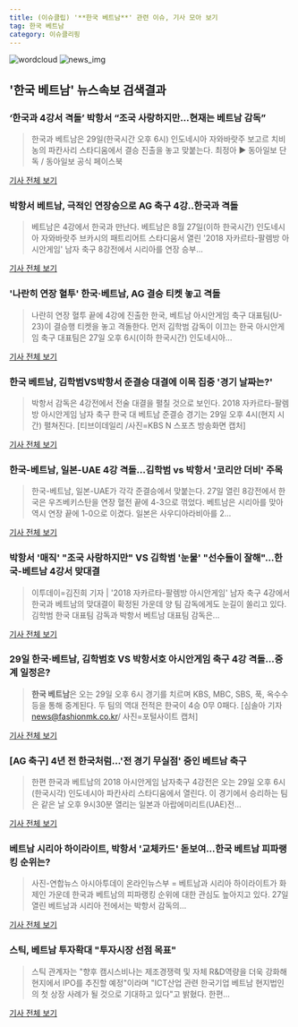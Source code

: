 ```yaml
---
title: (이슈클립) '**한국 베트남**' 관련 이슈, 기사 모아 보기
tag: 한국 베트남
category: 이슈클리핑
---
```

![wordcloud](https://s3.ap-northeast-2.amazonaws.com/lyrics101-wordcloud/2018-08-28-1535412167.png)
![news_img](https://user-images.githubusercontent.com/42597476/44507050-1206f400-a6e4-11e8-8d98-7ffbfebb353f.png)
## **'**한국 베트남**'** 뉴스속보 검색결과
### ‘한국과 4강서 격돌’ 박항서 “조국 사랑하지만…현재는 베트남 감독”

>한국과 베트남은 29일(한국시간 오후 6시) 인도네시아 자와바랏주 보고르 치비농의 파칸사리 스타디움에서 결승 진출을 놓고 맞붙는다. 최정아 ▶ 동아일보 단독 / 동아일보 공식 페이스북

<a href="http://news.donga.com/3/all/20180828/91707007/2" target="_blank">기사 전체 보기</a>

### 박항서 베트남, 극적인 연장승으로 AG 축구 4강..한국과 격돌

>베트남은 4강에서 한국과 만난다. 베트남은 8월 27일(이하 한국시간) 인도네시아 자와바랏주 브카시의 패트리어트 스타디움서 열린 '2018 자카르타-팔렘방 아시안게임' 남자 축구 8강전에서 시리아를 연장 승부...

<a href="http://www.newsen.com/news_view.php?uid=201808280802020640" target="_blank">기사 전체 보기</a>

### '나란히 연장 혈투' 한국·베트남, AG 결승 티켓 놓고 격돌

>나란히 연장 혈투 끝에 4강에 진출한 한국, 베트남 아시안게임 축구 대표팀(U-23)이 결승행 티켓을 놓고 격돌한다.  먼저 김학범 감독이 이끄는 한국 아시안게임 축구 대표팀은 27일 오후 6시(이하 한국시간) 인도네시아...

<a href="http://www.mbcsportsplus.com/news/?mode=view&cate=29&b_idx=99884575.000" target="_blank">기사 전체 보기</a>

### **한국 베트남**, 김학범VS박항서 준결승 대결에 이목 집중 '경기 날짜는?'

>박항서 감독은 4강전에서 전술 대결을 펼칠 것으로 보인다. 2018 자카르타-팔렘방 아시안게임 남자 축구 한국 대 베트남 준결승 경기는 29일 오후 4시(현지 시간) 펼쳐진다. [티브이데일리 /사진=KBS N 스포츠 방송화면 캡처]

<a href="http://tvdaily.asiae.co.kr/read.php3?aid=15354094401388786002" target="_blank">기사 전체 보기</a>

### 한국-베트남, 일본-UAE 4강 격돌…김학범 vs 박항서 '코리안 더비' 주목

>한국-베트남, 일본-UAE가 각각 준결승에서 맞붙는다. 27일 열린 8강전에서 한국은 우즈베키스탄을 연장 혈전 끝에 4-3으로 꺾었다. 베트남은 시리아를 맞아 역시 연장 끝에 1-0으로 이겼다.   일본은 사우디아라비아를 2...

<a href="http://www.mediapen.com/news/view/378817" target="_blank">기사 전체 보기</a>

### 박항서 '매직' "조국 사랑하지만" VS 김학범 '눈물' "선수들이 잘해"…한국-베트남 4강서 맞대결

>이투데이=김진희 기자 | '2018 자카르타-팔렘방 아시안게임' 남자 축구 4강에서 한국과 베트남의 맞대결이 확정된 가운데 양 팀 감독에게도 눈길이 쏠리고 있다. 김학범 한국 대표팀 감독과 박항서 베트남 대표팀 감독은...

<a href="http://www.etoday.co.kr/news/section/newsview.php?idxno=1656690" target="_blank">기사 전체 보기</a>

### 29일 한국·베트남, 김학범호 VS 박항서호 아시안게임 축구 4강 격돌…중계 일정은?

>**한국 베트남**은 오는 29일 오후 6시 경기를 치르며 KBS, MBC, SBS, 푹, 옥수수 등을 통해 중계된다. 두 팀의 역대 전적은 한국이 4승 0무 0패다. [심솔아 기자 news@fashionmk.co.kr/ 사진=포털사이트 캡처]

<a href="http://chicnews.mk.co.kr/article.php?aid=1535409383208425018" target="_blank">기사 전체 보기</a>

### [AG 축구] 4년 전 한국처럼…'전 경기 무실점' 중인 베트남 축구

>한편 한국과 베트남의 2018 아시안게임 남자축구 4강전은 오는 29일 오후 6시(한국시각) 인도네시아 파칸사리 스타디움에서 열린다. 이 경기에서 승리하는 팀은 같은 날 오후 9시30분 열리는 일본과 아랍에미리트(UAE)전...

<a href="http://sports.hankooki.com/lpage/soccer/201808/sp2018082807002498040.htm" target="_blank">기사 전체 보기</a>

### 베트남 시리아 하이라이트, 박항서 '교체카드' 돋보여…**한국 베트남** 피파랭킹 순위는?

>사진-연합뉴스 아시아투데이 온라인뉴스부 = 베트남과 시리아 하이라이트가 화제인 가운데 한국과 베트남의 피파랭킹 순위에 대한 관심도 높아지고 있다. 27일 열린 베트남과 시리아 전에서는 박항서 감독의...

<a href="http://www.asiatoday.co.kr/view.php?key=20180828000746549" target="_blank">기사 전체 보기</a>

### 스틱, 베트남 투자확대 "투자시장 선점 목표"

>스틱 관계자는 "향후 캠시스비나는 제조경쟁력 및 자체 R&D역량을 더욱 강화해 현지에서 IPO를 추진할 예정"이라며 "ICT산업 관련 한국기업 베트남 현지법인의 첫 상장 사례가 될 것으로 기대하고 있다"고 밝혔다. 한편...

<a href="http://news.mt.co.kr/mtview.php?no=2018082808051000966" target="_blank">기사 전체 보기</a>


